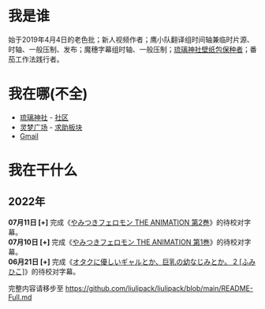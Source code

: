# 我是谁
始于2019年4月4日的老色批；新人视频作者；鹰小队翻译组时间轴兼临时片源、时轴、一般压制、发布；魔穗字幕组时轴、一般压制；[琉璃神社壁纸包保种者](HACGWallpaperSet.md)；番茄工作法践行者。

# 我在哪(不全)
- [琉璃神社](https://www.hacg.cat/wp/bbs/profile/76554) - [社区](https://www.hacg.me/wp/bbs)
- [灵梦广场](https://acg.is/u/LiuliPack) - [求助板块](https://acg.is/t/wanted)
- [Gmail](mailto:liulipack@gmail.com)

# 我在干什么

## 2022年

**07月11日 [+]** 完成《[やみつきフェロモン THE ANIMATION 第2巻](http://www.getchu.com/soft.phtml?id=1155604)》的待校对字幕。  
**07月10日 [+]** 完成《[やみつきフェロモン THE ANIMATION 第1巻](http://www.getchu.com/soft.phtml?id=1155603)》的待校对字幕。  
**06月21日 [+]** 完成《[オタクに優しいギャルとか、巨乳の幼なじみとか。 2 [ふみひこ]](http://www.getchu.com/soft.phtml?id=1157929)》的待校对字幕。

完整内容请移步至 https://github.com/liulipack/liulipack/blob/main/README-Full.md